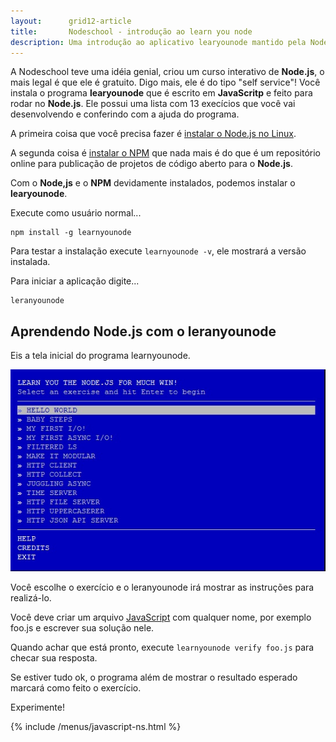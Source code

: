```yaml
---
layout:      grid12-article
title:       Nodeschool - introdução ao learn you node
description: Uma introdução ao aplicativo learyounode mantido pela Nodeschool
---
```


A Nodeschool teve uma idéia genial, criou um curso interativo de __Node.js__, o mais legal é que ele é gratuito.
Digo mais, ele é do tipo "self service"! Você instala o programa __learyounode__ que é escrito em __JavaScritp__ e 
feito para rodar no __Node.js__. Ele possui uma lista com 13 execícios que você vai desenvolvendo e conferindo com a 
ajuda do programa.

A primeira coisa que você precisa fazer é [instalar o Node.js no Linux](/linux/cookbook/nodejs/).

A segunda coisa é [instalar o NPM](/linux/cookbook/npm/) que nada mais é do que é um repositório online para publicação
de projetos de código aberto para o __Node.js__.

Com o __Node,js__ e o __NPM__ devidamente instalados, podemos instalar o __learyounode__.

Execute como usuário normal...

    npm install -g learnyounode

Para testar a instalação execute `learnyounode -v`, ele mostrará a versão instalada.

Para iniciar a aplicação digite...

    leranyounode




Aprendendo Node.js com o leranyounode
---

Eis a tela inicial do programa learnyounode.

![imagem ilustrando a tela inicial do leran you node](learnyounode-tela-inicial.jpg "imagem ilustrando a tela inicial do leran you node")


Você escolhe o exercício e o leranyounode irá mostrar as instruções para realizá-lo.

Você deve criar um arquivo [JavaScript](/javascript/) com qualquer nome, por exemplo foo.js e escrever sua solução nele.

Quando achar que está pronto, execute `learnyounode verify foo.js` para checar sua resposta.

Se estiver tudo ok, o programa além de mostrar o resultado esperado marcará como feito o exercício.

Experimente!

{% include /menus/javascript-ns.html %}